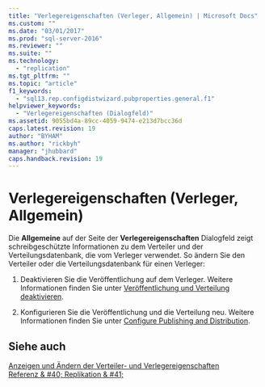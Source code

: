 ```yaml
---
title: "Verlegereigenschaften (Verleger, Allgemein) | Microsoft Docs"
ms.custom: ""
ms.date: "03/01/2017"
ms.prod: "sql-server-2016"
ms.reviewer: ""
ms.suite: ""
ms.technology: 
  - "replication"
ms.tgt_pltfrm: ""
ms.topic: "article"
f1_keywords: 
  - "sql13.rep.configdistwizard.pubproperties.general.f1"
helpviewer_keywords: 
  - "Verlegereigenschaften (Dialogfeld)"
ms.assetid: 9055bd4a-89cc-4059-9474-e213d7bcc36d
caps.latest.revision: 19
author: "BYHAM"
ms.author: "rickbyh"
manager: "jhubbard"
caps.handback.revision: 19
---
```

# Verlegereigenschaften (Verleger, Allgemein)
  Die **Allgemeine** auf der Seite der **Verlegereigenschaften** Dialogfeld zeigt schreibgeschützte Informationen zu dem Verteiler und der Verteilungsdatenbank, die vom Verleger verwendet. So ändern Sie den Verteiler oder die Verteilungsdatenbank für einen Verleger:  
  
1.  Deaktivieren Sie die Veröffentlichung auf dem Verleger. Weitere Informationen finden Sie unter [Veröffentlichung und Verteilung deaktivieren](../../relational-databases/replication/disable-publishing-and-distribution.md).  
  
2.  Konfigurieren Sie die Veröffentlichung und die Verteilung neu. Weitere Informationen finden Sie unter [Configure Publishing and Distribution](../../relational-databases/replication/configure-publishing-and-distribution.md).  
  
## Siehe auch  
 [Anzeigen und Ändern der Verteiler- und Verlegereigenschaften](../../relational-databases/replication/view-and-modify-distributor-and-publisher-properties.md)   
 [Referenz & #40; Replikation & #41;](../../relational-databases/replication/properties-reference-replication.md)  
  
  